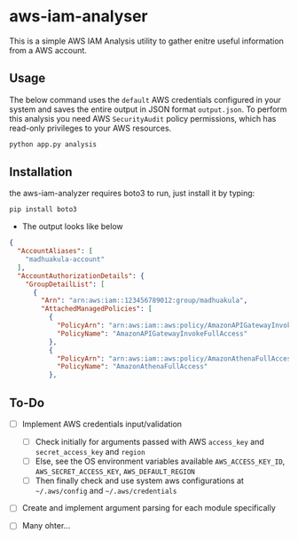 # aws-iam-analyser

This is a simple AWS IAM Analysis utility to gather enitre useful information from a AWS account.

## Usage

The below command uses the `default` AWS credentials configured in your system and saves the entire output in JSON format `output.json`. To perform this analysis you need AWS `SecurityAudit` policy permissions, which has read-only privileges to your AWS resources.

```bash
python app.py analysis
```

## Installation

the aws-iam-analyzer requires boto3 to run, just install it by typing:

```bash
pip install boto3
```

* The output looks like below

```json
{
  "AccountAliases": [
    "madhuakula-account"
  ],
  "AccountAuthorizationDetails": {
    "GroupDetailList": [
      {
        "Arn": "arn:aws:iam::123456789012:group/madhuakula",
        "AttachedManagedPolicies": [
          {
            "PolicyArn": "arn:aws:iam::aws:policy/AmazonAPIGatewayInvokeFullAccess",
            "PolicyName": "AmazonAPIGatewayInvokeFullAccess"
          },
          {
            "PolicyArn": "arn:aws:iam::aws:policy/AmazonAthenaFullAccess",
            "PolicyName": "AmazonAthenaFullAccess"
          },
```

## To-Do

- [ ] Implement AWS credentials input/validation
  - [ ] Check initially for arguments passed with AWS `access_key` and `secret_access_key` and `region`
  - [ ] Else, see the OS environment variables available `AWS_ACCESS_KEY_ID`, `AWS_SECRET_ACCESS_KEY`, `AWS_DEFAULT_REGION`
  - [ ] Then finally check and use system aws configurations at `~/.aws/config` and `~/.aws/credentials`
- [ ] Create and implement argument parsing for each module specifically
- [ ] Many ohter...

